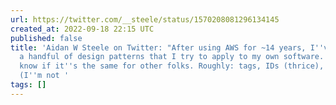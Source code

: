 ```yaml
---
url: https://twitter.com/__steele/status/1570208081296134145
created_at: 2022-09-18 22:15 UTC
published: false
title: 'Aidan W Steele on Twitter: "After using AWS for ~14 years, I''ve internalised
  a handful of design patterns that I try to apply to my own software. I''m keen to
  know if it''s the same for other folks. Roughly: tags, IDs (thrice), limits, pagination.
  (I''m not '
tags: []
---
```



